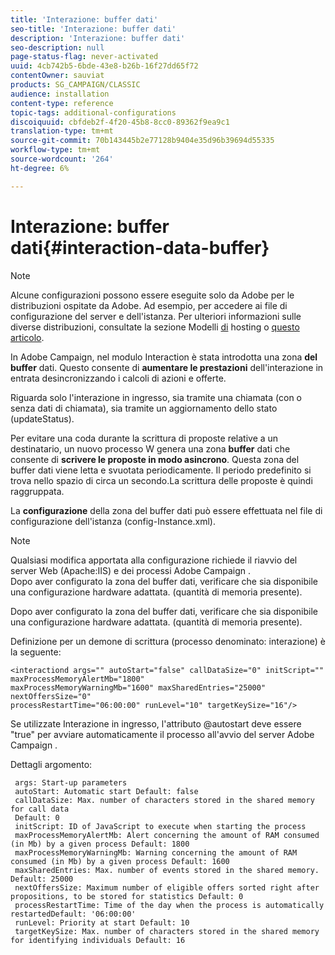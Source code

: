 ```yaml
---
title: 'Interazione: buffer dati'
seo-title: 'Interazione: buffer dati'
description: 'Interazione: buffer dati'
seo-description: null
page-status-flag: never-activated
uuid: 4cb742b5-6bde-43e8-b26b-16f27dd65f72
contentOwner: sauviat
products: SG_CAMPAIGN/CLASSIC
audience: installation
content-type: reference
topic-tags: additional-configurations
discoiquuid: cbfdeb2f-4f20-45b8-8cc0-89362f9ea9c1
translation-type: tm+mt
source-git-commit: 70b143445b2e77128b9404e35d96b39694d55335
workflow-type: tm+mt
source-wordcount: '264'
ht-degree: 6%

---
```



# Interazione: buffer dati{#interaction-data-buffer}

>[!NOTE]
>
>Alcune configurazioni possono essere eseguite solo da  Adobe per le distribuzioni ospitate da  Adobe. Ad esempio, per accedere ai file di configurazione del server e dell&#39;istanza. Per ulteriori informazioni sulle diverse distribuzioni, consultate la sezione Modelli [di](../../installation/using/hosting-models.md) hosting o [questo articolo](https://helpx.adobe.com/it/campaign/kb/acc-on-prem-vs-hosted.html).

In  Adobe Campaign, nel modulo Interaction è stata introdotta una zona **del buffer** dati. Questo consente di **aumentare le prestazioni** dell&#39;interazione in entrata desincronizzando i calcoli di azioni e offerte.

Riguarda solo l&#39;interazione in ingresso, sia tramite una chiamata (con o senza dati di chiamata), sia tramite un aggiornamento dello stato (updateStatus).

Per evitare una coda durante la scrittura di proposte relative a un destinatario, un nuovo processo W genera una zona **buffer** dati che consente di **scrivere le proposte in modo asincrono**. Questa zona del buffer dati viene letta e svuotata periodicamente. Il periodo predefinito si trova nello spazio di circa un secondo.La scrittura delle proposte è quindi raggruppata.

La **configurazione** della zona del buffer dati può essere effettuata nel file di configurazione dell&#39;istanza (config-Instance.xml).

>[!NOTE]
>
>Qualsiasi modifica apportata alla configurazione richiede il riavvio del server Web (Apache:IIS) e dei processi Adobe Campaign .\
>Dopo aver configurato la zona del buffer dati, verificare che sia disponibile una configurazione hardware adattata. (quantità di memoria presente).

Dopo aver configurato la zona del buffer dati, verificare che sia disponibile una configurazione hardware adattata. (quantità di memoria presente).

Definizione per un demone di scrittura (processo denominato: interazione) è la seguente:

```
<interactiond args="" autoStart="false" callDataSize="0" initScript="" maxProcessMemoryAlertMb="1800"
maxProcessMemoryWarningMb="1600" maxSharedEntries="25000" nextOffersSize="0"
processRestartTime="06:00:00" runLevel="10" targetKeySize="16"/>
```

Se utilizzate Interazione in ingresso, l&#39;attributo @autostart deve essere &quot;true&quot; per avviare automaticamente il processo all&#39;avvio del server Adobe Campaign .

Dettagli argomento:

```
 args: Start-up parameters 
 autoStart: Automatic start Default: false 
 callDataSize: Max. number of characters stored in the shared memory for call data
 Default: 0 
 initScript: ID of JavaScript to execute when starting the process 
 maxProcessMemoryAlertMb: Alert concerning the amount of RAM consumed (in Mb) by a given process Default: 1800 
 maxProcessMemoryWarningMb: Warning concerning the amount of RAM consumed (in Mb) by a given process Default: 1600 
 maxSharedEntries: Max. number of events stored in the shared memory. Default: 25000 
 nextOffersSize: Maximum number of eligible offers sorted right after propositions, to be stored for statistics Default: 0 
 processRestartTime: Time of the day when the process is automatically restartedDefault: '06:00:00' 
 runLevel: Priority at start Default: 10 
 targetKeySize: Max. number of characters stored in the shared memory for identifying individuals Default: 16 
```

